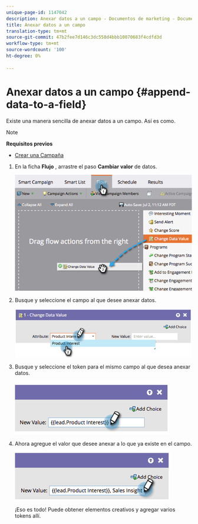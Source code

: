 ```yaml
---
unique-page-id: 1147042
description: Anexar datos a un campo - Documentos de marketing - Documentación del producto
title: Anexar datos a un campo
translation-type: tm+mt
source-git-commit: 47b2fee7d146c3dc558d4bbb10070683f4cdfd3d
workflow-type: tm+mt
source-wordcount: '100'
ht-degree: 0%

---
```



# Anexar datos a un campo {#append-data-to-a-field}

Existe una manera sencilla de anexar datos a un campo. Así es como.

>[!NOTE]
>
>**Requisitos previos**
>
>* [Crear una Campaña](../../../../product-docs/core-marketo-concepts/smart-campaigns/creating-a-smart-campaign/create-a-new-smart-campaign.md)

>



1. En la ficha **Flujo** , arrastre el paso **Cambiar valor** de datos.

   ![](assets/image2014-9-22-16-3a5-3a1.png)

1. Busque y seleccione el campo al que desee anexar datos.

   ![](assets/image2014-9-22-16-3a5-3a5.png)

1. Busque y seleccione el token para el mismo campo al que desea anexar datos.

   ![](assets/image2014-9-22-16-3a5-3a9.png)

1. Ahora agregue el valor que desee anexar a lo que ya existe en el campo.

   ![](assets/image2014-9-22-16-3a5-3a12.png)

   ¡Eso es todo! Puede obtener elementos creativos y agregar varios tokens allí.

